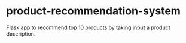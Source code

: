 # product-recommendation-system
Flask app to recommend top 10 products by taking input a product description.
